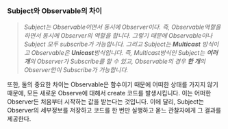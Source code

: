 ### Subject와 Observable의 차이



>  *Subject는 Observable이면서 동시에 Observer이다. 즉, Observable역할을 하면서 동시에 Observer의 역할을 합니다. 그렇기 때문에 Observable이나 Subject 모두 subscribe가 가능합니다. 그리고 Subject는 **Multicast** 방식이고 Observable은 **Unicast**방식입니다. 즉, Multicast방식인 Subject는 **여러개**의 Observer가 Subscribe를 할 수 있고, Observable의 경우 **한 개**의 Observer만이 Subscribe가 가능합니다.*



또한, 둘의 중요한 차이는 Observable은 함수이기 때문에 어떠한 상태를 가지지 않기 때문에, 모든 새로운 Observe에 대해서 create 코드를 발생시킵니다. 이는 어떠한 Observer든 처음부터 시작하는 값을 받는다는 것입니다. 이에 달리, Subject는 Observer의 세부정보를 저장하고 코드를 한 번만 실행하고 몯느 관찰자에게 그 결과를 제공한다.





